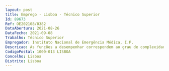 ```yaml
--- 
layout: post
title: Emprego - Lisboa - Técnico Superior
Id: 89673
Ref: OE202108/0382
DataAbertura: 2021-08-26
DataFecho: 2021-09-08
Trabalho: Técnico Superior
Empregador: Instituto Nacional de Emergência Médica, I.P.
Descricao: As funções a desempenhar correspondem ao grau de complexidade 3, cuja caraterização se encontra prevista no anexo a que se refere o n.º 2 do artigo 88.º da LTFP, bem como, no âmbito das matérias da competência do Centro de Apoio Psicológico e Intervenção em Crise (CAPIC), constantes no Despacho n.º 14041 2012, de 23 de outubro do Gabinete do Secretário de Estado Adjunto do Ministro da Saúde, Despacho 10109 2014, de 6 de agosto de 2014 pelo Secretário de Estado Adjunto do Ministro da Saúde, que regulamenta o funcionamento das UMIPE e Deliberação n.º 31 2012, de 23 de novembro do Conselho Diretivo do Instituto Nacional de Emergência Médica, I.P., que compreendem, entre outras, as seguintes tarefas  •	Apoiar a população e as equipas de emergência com vista ao desenvolvimento de estratégias ativas de adaptação a situações de crise e emergência •	Prestar cuidados em teleassistência, designadamente, atender as chamadas e gerir a situação, atuando de acordo com as necessidades avaliadas, e apoiar na gestão das chamadas e intervenção psicológica em crise em articulação com os profissionais de serviço nos Centros de Orientação de Doentes Urgentes (CODU), sempre que necessário. •	Prestar cuidados no âmbito da Unidade Móvel de Intervenção Psicológica de Emergência •	Prestar cuidados e intervir com os profissionais do INEM que revelem necessidade e referenciar sempre que identificada esta necessidade •	Prestação de cuidados e colaboração em eventos •	Prestação de cuidados e colaboração na organização e gestão de situação de exceção •	Desempenhar a função de formador na área das competências psicológicas e coordenar ações de formação relativas a intervenção psicológica em crise e emergência psicológica •	Orientar estágios académicos, de acordo com a ética e código deontológico, ao abrigo dos protocolos estabelecidos com as entidades de ensino e com a Ordem dos Psicólogos Portugueses •	Desempenhar funções na promoção da saúde e segurança no trabalho e prevenção dos riscos psicossociais.
CodigoPostal: 1000-013 LISBOA
Concelho: Lisboa
Distrito: Lisboa
--- 
```

